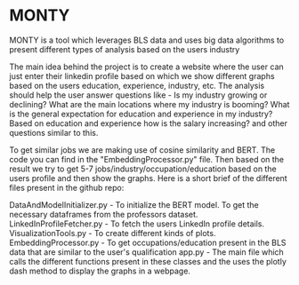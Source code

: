 # MONTY
MONTY is a tool which leverages BLS data and uses big data algorithms to present different types of analysis based on the users industry

The main idea behind the project is to create a website where the user can just enter their linkedin profile based on which we show different graphs based on the users education, experience, industry, etc. The analysis should help the user answer questions like - Is my industry growing or declining? What are the main locations where my industry is booming? What is the general expectation for education and experience in my industry? Based on education and experience how is the salary increasing? and other questions similar to this. 

To get similar jobs we are making use of cosine similarity and BERT. The code you can find in the "EmbeddingProcessor.py" file. Then based on the result we try to get 5-7 jobs/industry/occupation/education based on the users profile and then show the graphs.
Here is a short brief of the different files present in the github repo:

DataAndModelInitializer.py - To initialize the BERT model. To get the necessary dataframes from the professors dataset.
LinkedInProfileFetcher.py - To fetch the users LinkedIn profile details.
VisualizationTools.py - To create different kinds of plots.
EmbeddingProcessor.py - To get occupations/education present in the BLS data that are similar to the user's qualification
app.py  - The main file which calls the different functions present in these classes and the uses the plotly dash method to display the graphs in a webpage.
